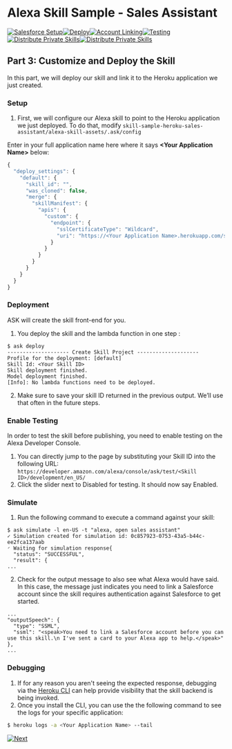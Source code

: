 # Alexa Skill Sample - Sales Assistant
 
[![Salesforce Setup](https://m.media-amazon.com/images/G/01/mobile-apps/dex/alexa/alexa-skills-kit/tutorials/tutorial-page-marker-1-done._TTH_.png)](./1-salesforce-setup.md)[![Deploy](https://m.media-amazon.com/images/G/01/mobile-apps/dex/alexa/alexa-skills-kit/tutorials/tutorial-page-marker-2-done._TTH_.png)](./2-heroku.md)[![Account Linking](https://m.media-amazon.com/images/G/01/mobile-apps/dex/alexa/alexa-skills-kit/tutorials/tutorial-page-marker-3-on._TTH_.png)](./3-deploy.md)[![Testing](https://m.media-amazon.com/images/G/01/mobile-apps/dex/alexa/alexa-skills-kit/tutorials/tutorial-page-marker-4-off._TTH_.png)](./4-account-linking.md)[![Distribute Private Skills](https://m.media-amazon.com/images/G/01/mobile-apps/dex/alexa/alexa-skills-kit/tutorials/tutorial-page-marker-5-off._TTH_.png)](./5-testing.md)[![Distribute Private Skills](https://m.media-amazon.com/images/G/01/mobile-apps/dex/alexa/alexa-skills-kit/tutorials/tutorial-page-marker-6-off._TTH_.png)](./6-distribute-private-skills.md)

## Part 3: Customize and Deploy the Skill 

In this part, we will deploy our skill and link it to the Heroku application we just created.

### Setup

1. First, we will configure our Alexa skill to point to the Heroku application we just deployed. To do that, modify ```skill-sample-heroku-sales-assistant/alexa-skill-assets/.ask/config```

Enter in your full application name here where it says **\<Your Application Name\>** below:

```javascript
{
  "deploy_settings": {
    "default": {
      "skill_id": "", 
      "was_cloned": false,
      "merge": {
        "skillManifest": {
          "apis": {
            "custom": {
              "endpoint": {
                "sslCertificateType": "Wildcard",
                "uri": "https://<Your Application Name>.herokuapp.com/skill"
              }
            }
          }
        }
      }
    }
  }
}
```


### Deployment

ASK will create the skill front-end for you.

1. You deploy the skill and the lambda function in one step :

```
$ ask deploy
-------------------- Create Skill Project --------------------
Profile for the deployment: [default]
Skill Id: <Your Skill ID>
Skill deployment finished.
Model deployment finished.
[Info]: No lambda functions need to be deployed.
```

2. Make sure to save your skill ID returned in the previous output. We’ll use that often in the future steps.

### Enable Testing

In order to test the skill before publishing, you need to enable testing on the  Alexa Developer Console.

1. You can directly jump to the page by substituting your Skill ID into the following URL: ```https://developer.amazon.com/alexa/console/ask/test/<Skill ID>/development/en_US/```
2. Click the slider next to Disabled for testing. It should now say Enabled.

### Simulate

1. Run the following command to execute a command against your skill:

```
$ ask simulate -l en-US -t "alexa, open sales assistant"
✓ Simulation created for simulation id: 0c857923-0753-43a5-b44c-ee2fca137aab
◜ Waiting for simulation response{
  "status": "SUCCESSFUL",
  "result": {
...
```

2. Check for the output message to also see what Alexa would have said. In this case, the message just indicates you need to link a Salesforce account since the skill requires authentication against Salesforce to get started. 

```
...
"outputSpeech": {
  "type": "SSML",
  "ssml": "<speak>You need to link a Salesforce account before you can use this skill.\n I've sent a card to your Alexa app to help.</speak>"
},
...
```

### Debugging

1. If for any reason you aren't seeing the expected response, debugging via the [Heroku CLI](https://devcenter.heroku.com/articles/heroku-cli) can help provide visibility that the skill backend is being invoked. 
2. Once you install the CLI, you can use the the following command to see the logs for your specific application:

```bash
$ heroku logs -a <Your Application Name> --tail
```

[![Next](https://m.media-amazon.com/images/G/01/mobile-apps/dex/alexa/alexa-skills-kit/tutorials/button-next._TTH_.png)](./4-account-linking.md)

